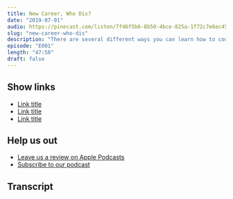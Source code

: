 ```yaml
---
title: New Career, Who Dis?
date: "2019-07-01"
audio: https://pinecast.com/listen/7f46f5b6-8b50-4bce-825a-1f72c7e6ec45.mp3
slug: "new-career-who-dis"
description: "There are several different ways you can learn how to code. In this episode, we discuss computer science degrees, bootcamps, and self-directed learning. Each has benefits and have brought a lot of people into the world of programming. Each also has challenges. We all have had unique paths to programming, so we'll incorporate our experiences and observations."
episode: "E001"
length: "47:58"
draft: false
---
```


## Show links

- [Link title](https://google.com)
- [Link title](https://google.com)
- [Link title](https://google.com)

## Help us out

- <a target="_blank" href="https://podcasts.apple.com/us/podcast/ladybug-podcast/id1469229625">Leave us a review on Apple Podcasts</a>
- <a target="_blank" href="https://link.chtbl.com/ladybugpodcast">Subscribe to our podcast</a>

## Transcript

<div class="transcript">
</div>
